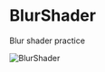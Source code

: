 # BlurShader


Blur shader practice


![BlurShader](https://user-images.githubusercontent.com/16832362/89321745-47812e00-d6be-11ea-94da-051ca4f92905.gif)
